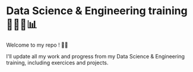 # Data Science & Engineering training 👨🏼‍💻📊

Welcome to my repo ! 👋🏻

I'll update all my work and progress from my Data Science & Engineering training, including exercices and projects.